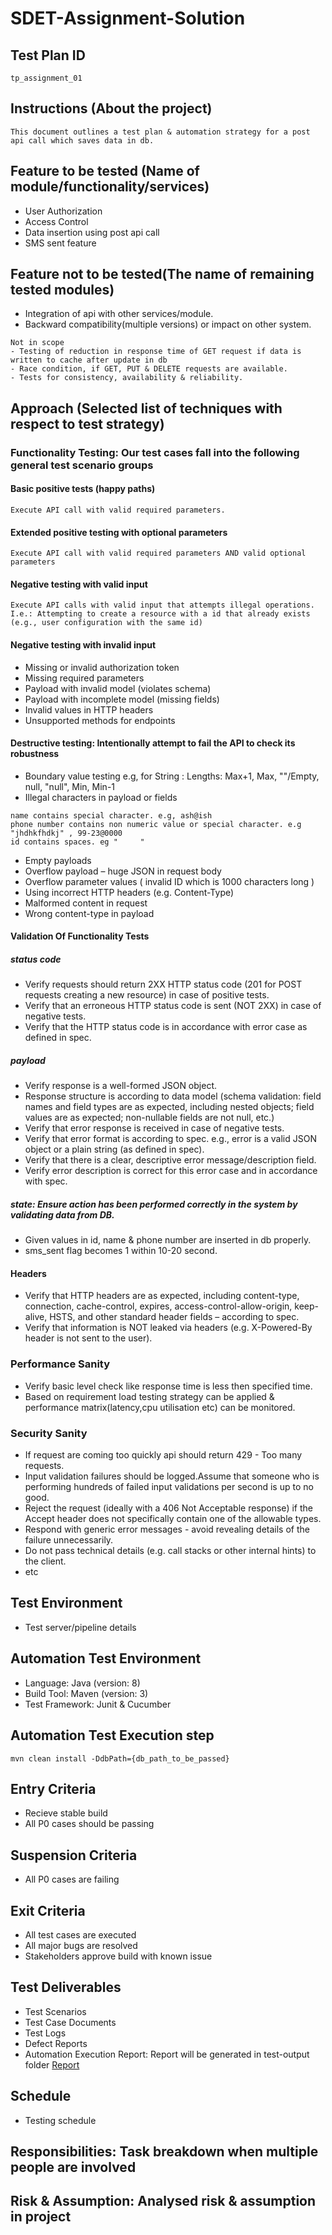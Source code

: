 # SDET-Assignment-Solution

## Test Plan ID
    tp_assignment_01
## Instructions (About the project)
    This document outlines a test plan & automation strategy for a post api call which saves data in db. 
## Feature to be tested (Name of module/functionality/services)
- User Authorization
- Access Control
- Data insertion using post api call
- SMS sent feature
## Feature not to be tested(The name of remaining tested modules)
- Integration of api with other services/module.
- Backward compatibility(multiple versions) or impact on other system.
```agsl
Not in scope
- Testing of reduction in response time of GET request if data is written to cache after update in db
- Race condition, if GET, PUT & DELETE requests are available.
- Tests for consistency, availability & reliability.
```
## Approach (Selected list of techniques with respect to test strategy)
### Functionality Testing: Our test cases fall into the following general test scenario groups
#### Basic positive tests (happy paths)
    Execute API call with valid required parameters.
#### Extended positive testing with optional parameters
    Execute API call with valid required parameters AND valid optional parameters
#### Negative testing with valid input
    Execute API calls with valid input that attempts illegal operations. I.e.: Attempting to create a resource with a id that already exists (e.g., user configuration with the same id)
#### Negative testing with invalid input
- Missing or invalid authorization token
- Missing required parameters 
- Payload with invalid model (violates schema)
- Payload with incomplete model (missing fields)
- Invalid values in HTTP headers
- Unsupported methods for endpoints 
#### Destructive testing: Intentionally attempt to fail the API to check its robustness
- Boundary value testing e.g, for String : Lengths: Max+1, Max, ""/Empty, null, "null", Min, Min-1
- Illegal characters in payload or fields
```
name contains special character. e.g, ash@ish
phone number contains non numeric value or special character. e.g "jhdhkfhdkj" , 99-23@0000
id contains spaces. eg "     "
```
- Empty payloads
- Overflow payload – huge JSON in request body
- Overflow parameter values ( invalid ID
  which is 1000 characters long
  )
- Using incorrect HTTP headers (e.g. Content-Type)
- Malformed content in request
- Wrong content-type in payload
#### Validation Of Functionality Tests
##### status code
- Verify requests should return 2XX HTTP status code (201 for POST  requests creating a new resource) in case of positive tests.
- Verify that an erroneous HTTP status code is sent (NOT 2XX) in case of negative tests.
- Verify that the HTTP status code is in accordance with error case as defined in spec.
##### payload
- Verify response is a well-formed JSON object.
- Response structure is according to data model (schema validation: field names and field types are as expected, including nested objects; field values are as expected; non-nullable fields are not null, etc.)
- Verify that error response is received in case of negative tests.
- Verify that error format is according to spec. e.g., error is a valid JSON object or a plain string (as defined in spec).
- Verify that there is a clear, descriptive error message/description field.
- Verify error description is correct for this error case and in accordance with spec.
##### state: Ensure action has been performed correctly in the system by validating data from DB.
- Given values in id, name & phone number are inserted in db properly.
- sms_sent flag becomes 1 within 10-20 second.
#### Headers
- Verify that HTTP headers are as expected, including content-type, connection, cache-control, expires,
  access-control-allow-origin, keep-alive, HSTS, and other standard header fields – according to spec.
- Verify that information is NOT leaked via headers (e.g. X-Powered-By header is not sent to the user). 
### Performance Sanity
- Verify basic level check like response time is less then specified time.
- Based on requirement load testing strategy can be applied & performance matrix(latency,cpu utilisation etc) can be monitored.
### Security Sanity
- If request are coming too quickly api should return 429 - Too many requests.
- Input validation failures should be logged.Assume that someone who is performing hundreds of failed input validations per second is up to no good.
- Reject the request (ideally with a 406 Not Acceptable response) if the Accept header does not specifically contain one of the allowable types.
- Respond with generic error messages - avoid revealing details of the failure unnecessarily.
- Do not pass technical details (e.g. call stacks or other internal hints) to the client.
- etc
## Test Environment
- Test server/pipeline details
## Automation Test Environment
- Language: Java (version: 8)
- Build Tool: Maven (version: 3)
- Test Framework: Junit & Cucumber
## Automation Test Execution step
```agsl
mvn clean install -DdbPath={db_path_to_be_passed}
```
## Entry Criteria
- Recieve stable build
- All P0 cases should be passing
## Suspension Criteria
- All P0 cases are failing
## Exit Criteria
- All test cases are executed
- All major bugs are resolved
- Stakeholders approve build with known issue
## Test Deliverables
- Test Scenarios
- Test Case Documents
- Test Logs
- Defect Reports
- Automation Execution Report: Report will be generated in test-output folder
  <a href="test-output/HtmlReport/ExtentHtml.html" target="_blank">Report</a>
## Schedule
- Testing schedule
## Responsibilities: Task breakdown when multiple people are involved
## Risk & Assumption: Analysed risk & assumption in project
